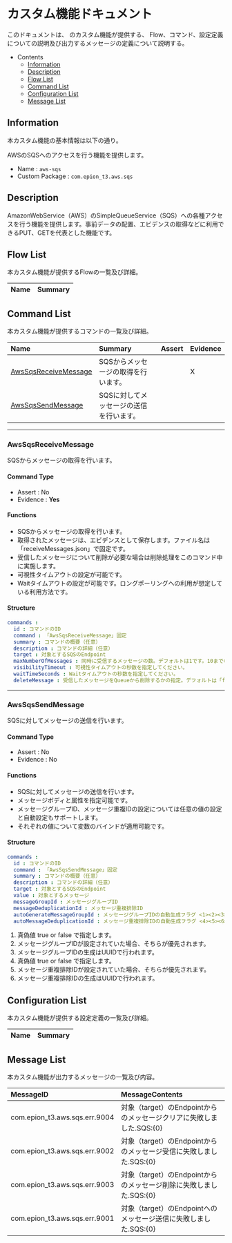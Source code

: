 #  カスタム機能ドキュメント

このドキュメントは、 のカスタム機能が提供する、
Flow、コマンド、設定定義についての説明及び出力するメッセージの定義について説明する。

- Contents
  - [Information](#Information)
  - [Description](#Description)
  - [Flow List](#Flow-List)
  - [Command List](#Command-List)
  - [Configuration List](#Configuration-List)
  - [Message List](#Message-List)

## Information

本カスタム機能の基本情報は以下の通り。

AWSのSQSへのアクセスを行う機能を提供します。

- Name : `aws-sqs`
- Custom Package : `com.epion_t3.aws.sqs`

## Description
AmazonWebService（AWS）のSimpleQueueService（SQS）への各種アクセスを行う機能を提供します。事前データの配置、エビデンスの取得などに利用できるPUT、GETを代表とした機能です。

## Flow List

本カスタム機能が提供するFlowの一覧及び詳細。

|Name|Summary|
|:---|:---|


## Command List

本カスタム機能が提供するコマンドの一覧及び詳細。

|Name|Summary|Assert|Evidence|
|:---|:---|:---|:---|
|[AwsSqsReceiveMessage](#AwsSqsReceiveMessage)|SQSからメッセージの取得を行います。  ||X|
|[AwsSqsSendMessage](#AwsSqsSendMessage)|SQSに対してメッセージの送信を行います。  |||

------

### AwsSqsReceiveMessage
SQSからメッセージの取得を行います。
#### Command Type
- Assert : No
- Evidence : __Yes__

#### Functions
- SQSからメッセージの取得を行います。
- 取得されたメッセージは、エビデンスとして保存します。ファイル名は「receiveMessages.json」で固定です。
- 受信したメッセージについて削除が必要な場合は削除処理をこのコマンド中に実施します。
- 可視性タイムアウトの設定が可能です。
- Waitタイムアウトの設定が可能です。ロングポーリングへの利用が想定している利用方法です。

#### Structure
```yaml
commands : 
  id : コマンドのID
  command : 「AwsSqsReceiveMessage」固定
  summary : コマンドの概要（任意）
  description : コマンドの詳細（任意）
  target : 対象とするSQSのEndpoint
  maxNumberOfMessages : 同時に受信するメッセージの数。デフォルトは1です。10までの値で指定してください。
  visibilityTimeout : 可視性タイムアウトの秒数を指定してください。
  waitTimeSeconds : Waitタイムアウトの秒数を指定してください。
  deleteMessage : 受信したメッセージをQueueから削除するかの指定。デフォルトは「false」となり削除しません。

```

------

### AwsSqsSendMessage
SQSに対してメッセージの送信を行います。
#### Command Type
- Assert : No
- Evidence : No

#### Functions
- SQSに対してメッセージの送信を行います。
- メッセージボディと属性を指定可能です。
- メッセージグループID、メッセージ重複IDの設定については任意の値の設定と自動設定もサポートします。
- それぞれの値について変数のバインドが適用可能です。

#### Structure
```yaml
commands : 
  id : コマンドのID
  command : 「AwsSqsSendMessage」固定
  summary : コマンドの概要（任意）
  description : コマンドの詳細（任意）
  target : 対象とするSQSのEndpoint
  value : 対象とするメッセージ
  messageGroupId : メッセージグループID
  messageDeduplicationId : メッセージ重複排除ID
  autoGenerateMessageGroupId : メッセージグループIDの自動生成フラグ <1><2><3>
  autoMessageDeduplicationId : メッセージ重複排除IDの自動生成フラグ <4><5><6>

```

1. 真偽値 true or false で指定します。
1. メッセージグループIDが設定されていた場合、そちらが優先されます。
1. メッセージグループIDの生成はUUIDで行われます。
1. 真偽値 true or false で指定します。
1. メッセージ重複排除IDが設定されていた場合、そちらが優先されます。
1. メッセージ重複排除IDの生成はUUIDで行われます。

## Configuration List

本カスタム機能が提供する設定定義の一覧及び詳細。

|Name|Summary|
|:---|:---|


## Message List

本カスタム機能が出力するメッセージの一覧及び内容。

|MessageID|MessageContents|
|:---|:---|
|com.epion_t3.aws.sqs.err.9004|対象（target）のEndpointからのメッセージクリアに失敗しました.SQS:{0}|
|com.epion_t3.aws.sqs.err.9002|対象（target）のEndpointからのメッセージ受信に失敗しました.SQS:{0}|
|com.epion_t3.aws.sqs.err.9003|対象（target）のEndpointからのメッセージ削除に失敗しました.SQS:{0}|
|com.epion_t3.aws.sqs.err.9001|対象（target）のEndpointへのメッセージ送信に失敗しました.SQS:{0}|

